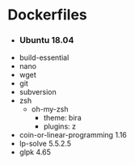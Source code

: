 # Dockerfiles
* ### Ubuntu 18.04
* build-essential
* nano
* wget
* git
* subversion
* zsh
  * oh-my-zsh
    * theme: bira
    * plugins: z
* coin-or-linear-programming 1.16
* lp-solve 5.5.2.5
* glpk 4.65
